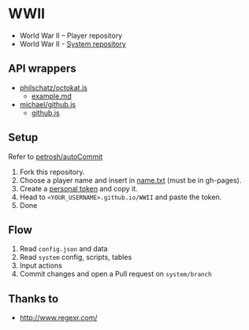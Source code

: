# WWII

- World War II – Player repository
- World War II - [System repository](https://github.com/Fork-n-Play/WWII-system)

## API wrappers

- [philschatz/octokat.js](https://github.com/philschatz/octokat.js)
  - [example.md](https://github.com/philschatz/octokat.js/blob/afde38c4bf20423dc51215816047277c003cac14/examples.md)
- [michael/github.js](https://github.com/michael/github)
  - [github.js](https://github.com/michael/github/blob/master/github.js)

## Setup

Refer to [petrosh/autoCommit](https://github.com/petrosh/autoCommit)

1. Fork this repository.
2. Choose a player name and insert in [name.txt](../../edit/gh-pages/name.txt) (must be in gh-pages).
3. Create a [personal token](https://github.com/settings/tokens) and copy it.
4. Head to `<YOUR_USERNAME>.github.io/WWII` and paste the token.
5. Done

## Flow

1. Read `config.json` and data
2. Read `system` config, scripts, tables
3. Input actions
4. Commit changes and open a Pull request on `system/branch`

## Thanks to

- http://www.regexr.com/
